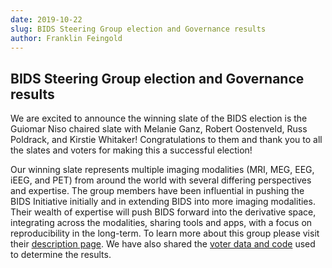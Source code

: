 ```yaml
---
date: 2019-10-22
slug: BIDS Steering Group election and Governance results
author: Franklin Feingold
---
```


## BIDS Steering Group election and Governance results

We are excited to announce the winning slate of the BIDS election is the Guiomar Niso chaired slate with Melanie Ganz, Robert Oostenveld, Russ Poldrack, and Kirstie Whitaker! Congratulations to them and thank you to all the slates and voters for making this a successful election!

<!--more-->

Our winning slate represents multiple imaging modalities (MRI, MEG, EEG, iEEG, and PET) from around the world with several differing perspectives and expertise. The group members have been influential in pushing the BIDS Initiative initially and in extending BIDS into more imaging modalities. Their wealth of expertise will push BIDS forward into the derivative space, integrating across the modalities, sharing tools and apps, with a focus on reproducibility in the long-term. To learn more about this group please visit their [description page](https://drive.google.com/file/d/1mv_fOjeQbpAu6fVPKnTerXp-it6F59wi/view). We have also shared the [voter data and code](https://www.google.com/url?q=https%3A%2F%2Fgithub.com%2Fbids-standard%2Fbids-specification%2Fwiki%2FBIDS-Steering-Group-Election-data&sa=D&sntz=1&usg=AFQjCNEht6bBbCvP44DfJX7u041qja9KFg) used to determine the results.
